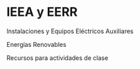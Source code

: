 # IEEA y EERR
Instalaciones y Equipos Eléctricos Auxiliares

Energías Renovables

Recursos para actividades de clase
